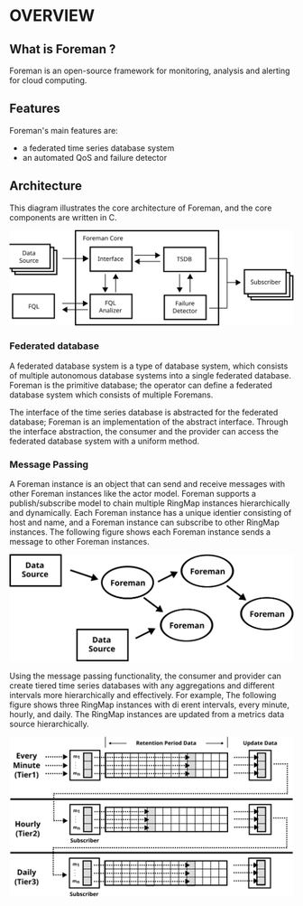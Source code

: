 # OVERVIEW

## What is Foreman ?

Foreman is an open-source framework for monitoring, analysis and alerting for cloud computing.

## Features

Foreman's main features are:

- a federated time series database system
- an automated QoS and failure detector

## Architecture

This diagram illustrates the core architecture of Foreman, and the core components are written in C.

![Foreman System Architecture](img/forman_system_block.svg)

### Federated database

A federated database system is a type of database system, which consists of multiple autonomous database systems into a single federated database. Foreman is the primitive database; the operator can define a federated database system which consists of multiple Foremans.

The interface of the time series database is abstracted for the federated database; Foreman is an implementation of the abstract interface. Through the interface abstraction, the consumer and the provider can access the federated database system with a uniform method.

### Message Passing

A Foreman instance is an object that can send and receive messages with other Foreman instances like the actor model. Foreman supports a publish/subscribe model to chain multiple RingMap instances hierarchically and dynamically. Each Foreman instance has a unique identier consisting of host and name, and a Foreman instance can subscribe to other RingMap instances. The following figure shows each Foreman instance sends a message to other Foreman instances.

![Foreman Actor Model](img/forman_actor_model.svg)

Using the message passing functionality, the consumer and provider can create tiered time series databases with any aggregations and different intervals more hierarchically and effectively. For example, The following figure shows three RingMap instances with di erent intervals, every minute, hourly, and daily. The RingMap instances are updated from a metrics data source hierarchically.

![Federated Example](img/forman_tiered_example.svg)
